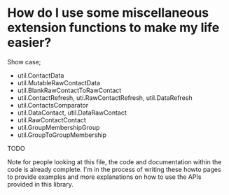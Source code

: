 # How do I use some miscellaneous extension functions to make my life easier?

Show case;
- util.ContactData
- util.MutableRawContactData
- util.BlankRawContactToRawContact
- util.ContactRefresh, uti.RawContactRefresh, util.DataRefresh
- util.ContactsComparator
- util.DataContact, util.DataRawContact
- util.RawContactContact
- util.GroupMembershipGroup
- util.GroupToGroupMembership

TODO

Note for people looking at this file, the code and documentation within the code is already complete. 
I'm in the process of writing these howto pages to provide examples and more explanations on how 
to use the APIs provided in this library.
